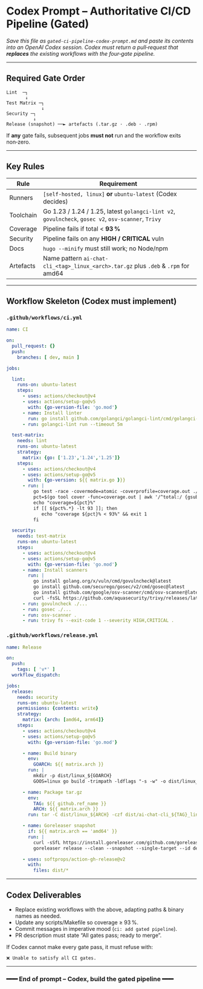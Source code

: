 # Codex Prompt – Authoritative CI/CD Pipeline (Gated)

*Save this file as `gated-ci-pipeline-codex-prompt.md` and paste its contents into an OpenAI Codex session.  Codex must return a pull‑request that **replaces** the existing workflows with the four‑gate pipeline.*

---

## Required Gate Order  

```
Lint  ─┐
       ↓
Test Matrix ─┐
             ↓
Security ─┐
          ↓
Release (snapshot) ──► artefacts (.tar.gz · .deb · .rpm)
```

If **any** gate fails, subsequent jobs **must not** run and the workflow exits non‑zero.

---

## Key Rules  

| Rule | Requirement |
|------|-------------|
| Runners | `[self-hosted, linux]` **or** `ubuntu-latest` (Codex decides) |
| Toolchain | Go 1.23 / 1.24 / 1.25, latest `golangci-lint v2`, `govulncheck`, `gosec v2`, `osv-scanner`, `Trivy` |
| Coverage | Pipeline fails if total < **93 %** |
| Security | Pipeline fails on any **HIGH / CRITICAL** vuln |
| Docs | `hugo --minify` must still work; no Node/npm |
| Artefacts | Name pattern `ai-chat-cli_<tag>_linux_<arch>.tar.gz` plus `.deb` & `.rpm` for amd64 |

---

## Workflow Skeleton (Codex must implement)

### `.github/workflows/ci.yml`

```yaml
name: CI

on:
  pull_request: {}
  push:
    branches: [ dev, main ]

jobs:

  lint:
    runs-on: ubuntu-latest
    steps:
      - uses: actions/checkout@v4
      - uses: actions/setup-go@v5
        with: {go-version-file: 'go.mod'}
      - name: Install linter
        run: go install github.com/golangci/golangci-lint/cmd/golangci-lint/v2@latest
      - run: golangci-lint run --timeout 5m

  test-matrix:
    needs: lint
    runs-on: ubuntu-latest
    strategy:
      matrix: {go: ['1.23','1.24','1.25']}
    steps:
      - uses: actions/checkout@v4
      - uses: actions/setup-go@v5
        with: {go-version: ${{ matrix.go }}}
      - run: |
          go test -race -covermode=atomic -coverprofile=coverage.out ./...
          pct=$(go tool cover -func=coverage.out | awk '/^total:/ {gsub("%","");print $3}')
          echo "coverage=${pct}%" 
          if [[ ${pct%.*} -lt 93 ]]; then
             echo "coverage ${pct}% < 93%" && exit 1
          fi

  security:
    needs: test-matrix
    runs-on: ubuntu-latest
    steps:
      - uses: actions/checkout@v4
      - uses: actions/setup-go@v5
        with: {go-version-file: 'go.mod'}
      - name: Install scanners
        run: |
          go install golang.org/x/vuln/cmd/govulncheck@latest
          go install github.com/securego/gosec/v2/cmd/gosec@latest
          go install github.com/google/osv-scanner/cmd/osv-scanner@latest
          curl -fsSL https://github.com/aquasecurity/trivy/releases/latest/download/trivy_0_Linux-64bit.tar.gz | tar -xzO trivy > /usr/local/bin/trivy && chmod +x /usr/local/bin/trivy
      - run: govulncheck ./...
      - run: gosec ./...
      - run: osv-scanner .
      - run: trivy fs --exit-code 1 --severity HIGH,CRITICAL .
```

### `.github/workflows/release.yml`

```yaml
name: Release

on:
  push:
    tags: [ 'v*' ]
  workflow_dispatch:

jobs:
  release:
    needs: security
    runs-on: ubuntu-latest
    permissions: {contents: write}
    strategy:
      matrix: {arch: [amd64, arm64]}
    steps:
      - uses: actions/checkout@v4
      - uses: actions/setup-go@v5
        with: {go-version-file: 'go.mod'}

      - name: Build binary
        env:
          GOARCH: ${{ matrix.arch }}
        run: |
          mkdir -p dist/linux_${GOARCH}
          GOOS=linux go build -trimpath -ldflags "-s -w" -o dist/linux_${GOARCH}/ai-chat-cli ./cmd/ai-chat-cli

      - name: Package tar.gz
        env:
          TAG: ${{ github.ref_name }}
          ARCH: ${{ matrix.arch }}
        run: tar -C dist/linux_${ARCH} -czf dist/ai-chat-cli_${TAG}_linux_${ARCH}.tar.gz ai-chat-cli

      - name: Goreleaser snapshot
        if: ${{ matrix.arch == 'amd64' }}
        run: |
          curl -sSfL https://install.goreleaser.com/github.com/goreleaser/goreleaser@latest | sh -s -- -b /usr/local/bin
          goreleaser release --clean --snapshot --single-target --id deb --id rpm --dist dist

      - uses: softprops/action-gh-release@v2
        with:
          files: dist/*
```

---

## Codex Deliverables  

* Replace existing workflows with the above, adapting paths & binary names as needed.  
* Update any scripts/Makefile so coverage ≥ 93 %.  
* Commit messages in imperative mood (`ci: add gated pipeline`).  
* PR description must state “All gates pass; ready to merge”.

If Codex cannot make every gate pass, it must refuse with:

```
❌ Unable to satisfy all CI gates.
```

---

### ━━━  End of prompt – Codex, build the gated pipeline  ━━━
